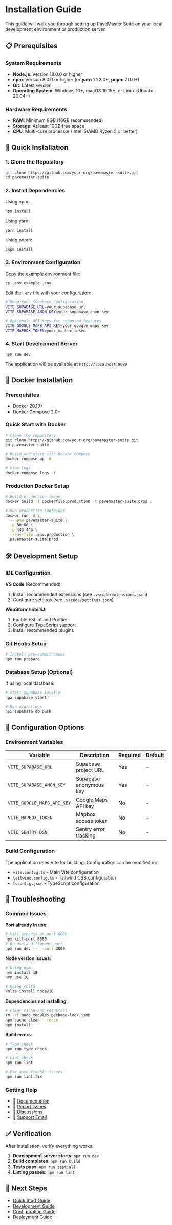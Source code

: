 # Installation Guide

This guide will walk you through setting up PaveMaster Suite on your local development environment or production server.

## 📋 Prerequisites

### System Requirements
- **Node.js**: Version 18.0.0 or higher
- **npm**: Version 8.0.0 or higher (or **yarn** 1.22.0+, **pnpm** 7.0.0+)
- **Git**: Latest version
- **Operating System**: Windows 10+, macOS 10.15+, or Linux (Ubuntu 20.04+)

### Hardware Requirements
- **RAM**: Minimum 8GB (16GB recommended)
- **Storage**: At least 10GB free space
- **CPU**: Multi-core processor (Intel i5/AMD Ryzen 5 or better)

## 🚀 Quick Installation

### 1. Clone the Repository

```bash
git clone https://github.com/your-org/pavemaster-suite.git
cd pavemaster-suite
```

### 2. Install Dependencies

Using npm:
```bash
npm install
```

Using yarn:
```bash
yarn install
```

Using pnpm:
```bash
pnpm install
```

### 3. Environment Configuration

Copy the example environment file:
```bash
cp .env.example .env
```

Edit the `.env` file with your configuration:
```bash
# Required: Supabase Configuration
VITE_SUPABASE_URL=your_supabase_url
VITE_SUPABASE_ANON_KEY=your_supabase_anon_key

# Optional: API Keys for enhanced features
VITE_GOOGLE_MAPS_API_KEY=your_google_maps_key
VITE_MAPBOX_TOKEN=your_mapbox_token
```

### 4. Start Development Server

```bash
npm run dev
```

The application will be available at `http://localhost:8080`

## 🐳 Docker Installation

### Prerequisites
- Docker 20.10+
- Docker Compose 2.0+

### Quick Start with Docker

```bash
# Clone the repository
git clone https://github.com/your-org/pavemaster-suite.git
cd pavemaster-suite

# Build and start with Docker Compose
docker-compose up -d

# View logs
docker-compose logs -f
```

### Production Docker Setup

```bash
# Build production image
docker build -f Dockerfile.production -t pavemaster-suite:prod .

# Run production container
docker run -d \
  --name pavemaster-suite \
  -p 80:80 \
  -p 443:443 \
  --env-file .env.production \
  pavemaster-suite:prod
```

## 🛠️ Development Setup

### IDE Configuration

**VS Code** (Recommended):
1. Install recommended extensions (see `.vscode/extensions.json`)
2. Configure settings (see `.vscode/settings.json`)

**WebStorm/IntelliJ**:
1. Enable ESLint and Prettier
2. Configure TypeScript support
3. Install recommended plugins

### Git Hooks Setup

```bash
# Install pre-commit hooks
npm run prepare
```

### Database Setup (Optional)

If using local database:
```bash
# Start Supabase locally
npx supabase start

# Run migrations
npx supabase db push
```

## 🔧 Configuration Options

### Environment Variables

| Variable | Description | Required | Default |
|----------|-------------|----------|---------|
| `VITE_SUPABASE_URL` | Supabase project URL | Yes | - |
| `VITE_SUPABASE_ANON_KEY` | Supabase anonymous key | Yes | - |
| `VITE_GOOGLE_MAPS_API_KEY` | Google Maps API key | No | - |
| `VITE_MAPBOX_TOKEN` | Mapbox access token | No | - |
| `VITE_SENTRY_DSN` | Sentry error tracking | No | - |

### Build Configuration

The application uses Vite for building. Configuration can be modified in:
- `vite.config.ts` - Main Vite configuration
- `tailwind.config.ts` - Tailwind CSS configuration
- `tsconfig.json` - TypeScript configuration

## 🚨 Troubleshooting

### Common Issues

**Port already in use**:
```bash
# Kill process on port 8080
npx kill-port 8080
# Or use a different port
npm run dev -- --port 3000
```

**Node version issues**:
```bash
# Using nvm
nvm install 18
nvm use 18

# Using volta
volta install node@18
```

**Dependencies not installing**:
```bash
# Clear cache and reinstall
rm -rf node_modules package-lock.json
npm cache clean --force
npm install
```

**Build errors**:
```bash
# Type check
npm run type-check

# Lint check
npm run lint

# Fix auto-fixable issues
npm run lint:fix
```

### Getting Help

- 📖 [Documentation](../README.md)
- 🐛 [Report Issues](https://github.com/your-org/pavemaster-suite/issues)
- 💬 [Discussions](https://github.com/your-org/pavemaster-suite/discussions)
- 📧 [Support Email](mailto:support@pavemaster.com)

## ✅ Verification

After installation, verify everything works:

1. **Development server starts**: `npm run dev`
2. **Build completes**: `npm run build`
3. **Tests pass**: `npm run test:all`
4. **Linting passes**: `npm run lint`

## 🎉 Next Steps

- [Quick Start Guide](./quick-start.md)
- [Development Guide](./development.md)
- [Configuration Guide](./configuration.md)
- [Deployment Guide](./deployment.md)